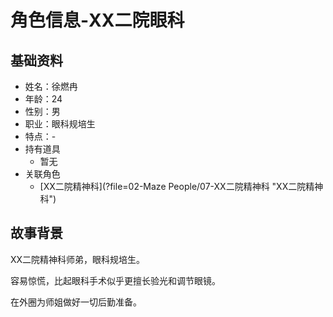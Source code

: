 # 角色信息-XX二院眼科

## 基础资料

* 姓名：徐燃冉
* 年龄：24
* 性别：男
* 职业：眼科规培生
* 特点：-
* 持有道具
  * 暂无
* 关联角色
  * [XX二院精神科](?file=02-Maze People/07-XX二院精神科 "XX二院精神科")

## 故事背景

XX二院精神科师弟，眼科规培生。

容易惊慌，比起眼科手术似乎更擅长验光和调节眼镜。

在外圈为师姐做好一切后勤准备。
